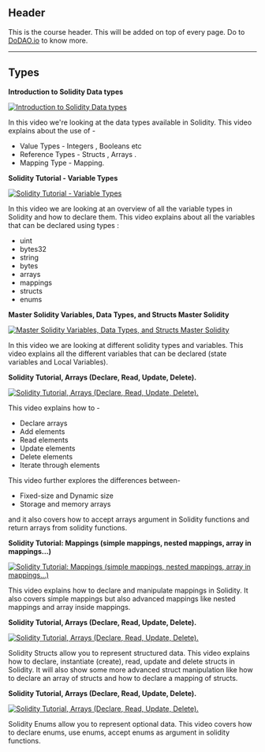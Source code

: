 ## Header
This is the course header. This will be added on top of every page. Do to [DoDAO.io](https://www.dodao.io) to know more.

 ---
 
 ## Types
 
 **Introduction to Solidity Data types**

[![Introduction to Solidity Data types](https://img.youtube.com/vi/N1Jeeei_wtw/0.jpg)](https://www.youtube.com/watch?v=N1Jeeei_wtw)     

In this video we're looking at the data types available in Solidity.
This video explains about the use of -
* Value Types - Integers , Booleans etc 
* Reference Types - Structs , Arrays .
* Mapping Type - Mapping.
    
 **Solidity Tutorial - Variable Types**

[![Solidity Tutorial - Variable Types](https://img.youtube.com/vi/TNZLonjrLYE/0.jpg)](https://www.youtube.com/watch?v=TNZLonjrLYE)     

In this video we are looking at an overview of all the variable types in Solidity and how to declare them.
This video explains about all the variables that can be declared using types : 
* uint
* bytes32
* string
* bytes
* arrays
* mappings
* structs
* enums
    
 **Master Solidity Variables, Data Types, and Structs Master Solidity**

[![Master Solidity Variables, Data Types, and Structs Master Solidity](https://img.youtube.com/vi/HxlxNwgoN8w/0.jpg)](https://www.youtube.com/watch?v=HxlxNwgoN8w)     

In this video we are looking at different solidity types and variables.
This video explains all the different variables that can be declared (state variables and Local Variables).
    
 **Solidity Tutorial, Arrays (Declare, Read, Update, Delete).**

[![Solidity Tutorial, Arrays (Declare, Read, Update, Delete).](https://img.youtube.com/vi/MPBOnChpi0c/0.jpg)](https://www.youtube.com/watch?v=MPBOnChpi0c)     

This video explains how to - 
- Declare arrays
- Add elements
- Read elements
- Update elements
- Delete elements
- Iterate through elements  

This video further explores the differences between-
- Fixed-size and Dynamic size
- Storage and memory arrays  

and it also covers how to accept arrays argument in Solidity functions and return arrays from solidity functions.
    
 **Solidity Tutorial: Mappings (simple mappings, nested mappings, array in mappings...)**

[![Solidity Tutorial: Mappings (simple mappings, nested mappings, array in mappings...)](https://img.youtube.com/vi/U-wWqTq1zoQ/0.jpg)](https://www.youtube.com/watch?v=U-wWqTq1zoQ)     

This video explains how to declare and manipulate mappings in Solidity. It also covers simple mappings but also advanced mappings like nested mappings and array inside mappings. 
    
 **Solidity Tutorial, Arrays (Declare, Read, Update, Delete).**

[![Solidity Tutorial, Arrays (Declare, Read, Update, Delete).](https://img.youtube.com/vi/UkdU0cuAp9U/0.jpg)](https://www.youtube.com/watch?v=UkdU0cuAp9U)     

Solidity Structs allow you to represent structured data. This video explains how to declare, instantiate (create), read, update and delete structs in Solidity.
It will also show some more advanced struct manipulation like how to declare an array of structs and how to declare a mapping of structs.
    
 **Solidity Tutorial, Arrays (Declare, Read, Update, Delete).**

[![Solidity Tutorial, Arrays (Declare, Read, Update, Delete).](https://img.youtube.com/vi/5ED_6FasZ68/0.jpg)](https://www.youtube.com/watch?v=5ED_6FasZ68)     

Solidity Enums allow you to represent optional data.
This video covers how to declare enums, use enums, accept enums as argument in solidity functions.
    
 
